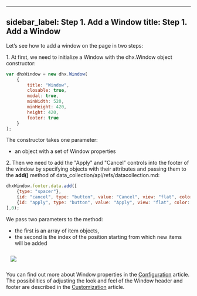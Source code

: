 
---
sidebar_label: Step 1. Add a Window
title: Step 1. Add a Window
---          

Let’s see how to add a window on the page in two steps: 

1\. At first, we need to initialize a Window with the dhx.Window object constructor:

~~~~js
var dhxWindow = new dhx.Window(
	{
    	title: "Window", 
        closable: true, 
        modal: true, 
		minWidth: 520, 
        minHeight: 420, 
        height: 420, 
		footer: true
	}
);
~~~~

The constructor takes one parameter:

- an object with a set of Window properties

2\. Then we need to add the "Apply" and "Cancel" controls into the footer of the window by specifying objects with their attributes and passing them to the <b>add()</b> method of data_collection/api/refs/datacollection.md:

~~~~js
dhxWindow.footer.data.add([
    {type: "spacer"},
    {id: "cancel", type: "button", value: "Cancel", view: "flat", color: "danger"},
    {id: "apply", type: "button", value: "Apply", view: "flat", color: "primary"}
],0);
~~~~

We pass two parameters to the method:

- the first is an array of item objects,
- the second is the index of the position starting from which new items will be added
 
<img style="margin: 12px" src="tutorial/binding_components/window.png"/> 
 
You can find out more about Window properties in the [Configuration](window/configuration.md) article. The possibilities of adjusting the look and feel of the Window header and footer are described in the
[Customization](window/customization.md) article.


<div id="tutorial_step">
    <a id="next_step" href="tutorial/binding_components/step2.md"></a>
</div>










